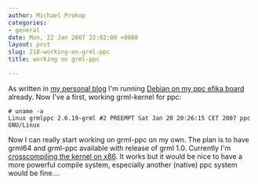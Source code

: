 ```yaml
---
author: Michael Prokop
categories:
- general
date: Mon, 22 Jan 2007 22:02:00 +0000
layout: post
slug: 218-working-on-grml-ppc
title: working on grml-ppc

---
```

As written in [my personal blog](http://michael-prokop.at/blog/) I'm running [Debian on my ppc efika board](http://michael-prokop.at/blog/2007/01/17/debian-on-the-efika-board/) already. Now I've a first, working grml\-kernel for ppc:

```
# uname -a
Linux grmlppc 2.6.19-grml #2 PREEMPT Sat Jan 20 20:26:15 CET 2007 ppc GNU/Linux
```
Now I can really start working on grml\-ppc on my own. The plan is to have grml64 and grml\-ppc available with release of grml 1\.0\.
Currently I'm [crosscompiling the kernel on x86](http://michael-prokop.at/blog/2007/01/21/cross-compile-the-linux-kernel-on-debian/). It works but it would be nice to have a more powerful compile system, especially another (native) ppc system would be fine....
